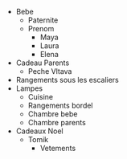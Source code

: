 - Bebe
    - Paternite
    - Prenom
        - Maya
        - Laura
        - Elena
- Cadeau Parents
    * Peche Vltava
- Rangements sous les escaliers
- Lampes
    - Cuisine
    - Rangements bordel
    - Chambre bebe
    - Chambre parents
- Cadeaux Noel
    - Tomik
        * Vetements

